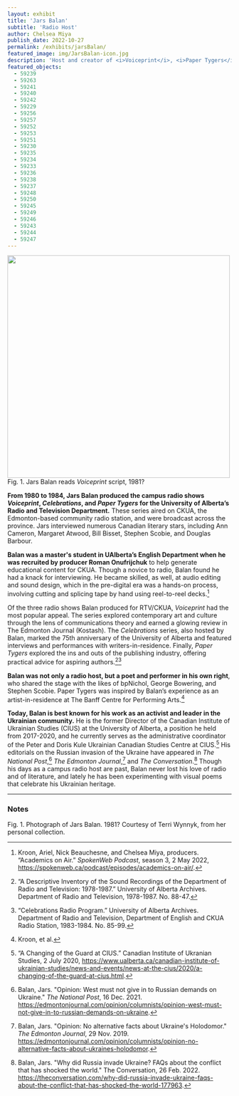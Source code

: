```yaml
---
layout: exhibit
title: 'Jars Balan'
subtitle: 'Radio Host'
author: Chelsea Miya
publish_date: 2022-10-27
permalink: /exhibits/jarsBalan/
featured_image: img/JarsBalan-icon.jpg
description: 'Host and creator of <i>Voiceprint</i>, <i>Paper Tygers</i>, and <i>Celebrations</i>.'
featured_objects: 
  - 59239
  - 59263
  - 59241
  - 59240
  - 59242
  - 59229
  - 59256
  - 59257
  - 59252
  - 59253
  - 59251
  - 59230
  - 59235
  - 59234
  - 59233
  - 59236
  - 59238
  - 59237
  - 59248
  - 59250
  - 59245
  - 59249
  - 59246
  - 59243
  - 59244
  - 59247
---
```



<div class = "figure left">
  <img src="{{ '/img/JarsBalan.jpg' | absolute_url }}" width="500"/>
  <figcaption>Fig. 1. Jars Balan reads <i>Voiceprint</i> script, 1981?</figcaption>
</div>



**From 1980 to 1984, Jars Balan produced the campus radio shows <i>Voiceprint</i>, <i>Celebrations</i>, and <i>Paper Tygers</i> for the University of Alberta’s Radio and Television Department.** These series aired on CKUA, the Edmonton-based community radio station, and were broadcast across the province. Jars interviewed numerous Canadian literary stars, including Ann Cameron, Margaret Atwood, Bill Bisset, Stephen Scobie, and Douglas Barbour. 

**Balan was a master's student in UAlberta’s English Department when he was recruited by producer Roman Onufrijchuk** to help generate educational content for CKUA. Though a novice to radio, Balan found he had a knack for interviewing. He became skilled, as well, at audio editing and sound design, which in the pre-digital era was a hands-on process, involving cutting and splicing tape by hand using reel-to-reel decks.[^1]

Of the three radio shows Balan produced for RTV/CKUA, <i>Voiceprint</i> had the most popular appeal. The series explored contemporary art and culture through the lens of communications theory and earned a glowing review in The Edmonton Journal (Kostash). The <i>Celebrations</i> series, also hosted by Balan, marked the 75th anniversary of the University of Alberta and featured interviews and performances with writers-in-residence. Finally, <i>Paper Tygers</i> explored the ins and outs of the publishing industry, offering practical advice for aspiring authors.[^2][^3]

**Balan was not only a radio host, but a poet and performer in his own right**, who shared the stage with the likes of bpNichol, George Bowering, and Stephen Scobie. Paper Tygers was inspired by Balan’s experience as an artist-in-residence at The Banff Centre for Performing Arts.[^4]

**Today, Balan is best known for his work as an activist and leader in the Ukrainian community.** He is the former Director of the Canadian Institute of Ukrainian Studies (CIUS) at the University of Alberta, a position he held from 2017-2020, and he currently serves as the administrative coordinator of the Peter and Doris Kule Ukrainian Canadian Studies Centre at CIUS.[^5] His editorials on the Russian invasion of the Ukraine have appeared in <i>The National Post</i>,[^6] <i>The Edmonton Journal</i>,[^7] and <i>The Conversation</i>.[^8] Though his days as a campus radio host are past, Balan never lost his love of radio and of literature, and lately he has been experimenting with visual poems that celebrate his Ukrainian heritage.

---

### Notes

Fig. 1. Photograph of Jars Balan. 1981? Courtesy of Terri Wynnyk, from her personal collection.

[^1]: Kroon, Ariel, Nick Beauchesne, and Chelsea Miya, producers. “Academics on Air.” <i>SpokenWeb Podcast</i>, season 3, 2 May 2022, https://spokenweb.ca/podcast/episodes/academics-on-air/.

[^2]: “A Descriptive Inventory of the Sound Recordings of the Department of Radio and Television: 1978-1987.” University of Alberta Archives. Department of Radio and Television, 1978-1987. No. 88-47.

[^3]: “Celebrations Radio Program.” University of Alberta Archives. Department of Radio and Television, Department of English and CKUA Radio Station, 1983-1984. No. 85-99. 

[^4]: Kroon, et al.

[^5]: “A Changing of the Guard at CIUS.” Canadian Institute of Ukranian Studies, 2 July 2020, https://www.ualberta.ca/canadian-institute-of-ukrainian-studies/news-and-events/news-at-the-cius/2020/a-changing-of-the-guard-at-cius.html.

[^6]: Balan, Jars. "Opinion: West must not give in to Russian demands on Ukraine." <i>The National Post</i>, 16 Dec. 2021. https://edmontonjournal.com/opinion/columnists/opinion-west-must-not-give-in-to-russian-demands-on-ukraine.

[^7]: Balan, Jars. "Opinion: No alternative facts about Ukraine's Holodomor." <i>The Edmonton Journal</i>, 29 Nov. 2019. https://edmontonjournal.com/opinion/columnists/opinion-no-alternative-facts-about-ukraines-holodomor.

[^8]: Balan, Jars. "Why did Russia invade Ukraine? FAQs about the conflict that has shocked the world." The Conversation, 26 Feb. 2022. https://theconversation.com/why-did-russia-invade-ukraine-faqs-about-the-conflict-that-has-shocked-the-world-177963.